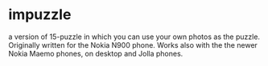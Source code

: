 # impuzzle
a version of 15-puzzle in which you can use your own photos as the puzzle.
Originally written for the Nokia N900 phone. Works also with the the newer Nokia Maemo phones, on desktop and Jolla phones.
